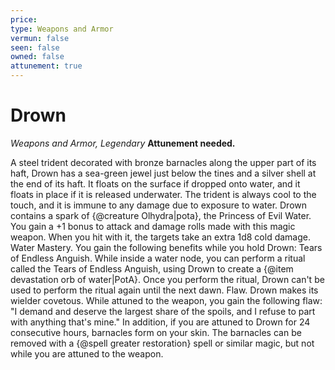```yaml
---
price: 
type: Weapons and Armor
vermun: false
seen: false
owned: false
attunement: true
---
```

# Drown

*Weapons and Armor, Legendary* **Attunement needed.**

A steel trident decorated with bronze barnacles along the upper part of its haft, Drown has a sea-green jewel just below the tines and a silver shell at the end of its haft. It floats on the surface if dropped onto water, and it floats in place if it is released underwater. The trident is always cool to the touch, and it is immune to any damage due to exposure to water. Drown contains a spark of {@creature Olhydra|pota}, the Princess of Evil Water. You gain a +1 bonus to attack and damage rolls made with this magic weapon. When you hit with it, the targets take an extra 1d8 cold damage. Water Mastery. You gain the following benefits while you hold Drown: Tears of Endless Anguish. While inside a water node, you can perform a ritual called the Tears of Endless Anguish, using Drown to create a {@item devastation orb of water|PotA}. Once you perform the ritual, Drown can't be used to perform the ritual again until the next dawn. Flaw. Drown makes its wielder covetous. While attuned to the weapon, you gain the following flaw: "I demand and deserve the largest share of the spoils, and I refuse to part with anything that's mine." In addition, if you are attuned to Drown for 24 consecutive hours, barnacles form on your skin. The barnacles can be removed with a {@spell greater restoration} spell or similar magic, but not while you are attuned to the weapon.